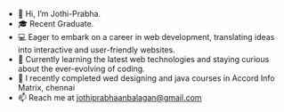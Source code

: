 - 👋 Hi, I’m Jothi-Prabha.
- 🎓 Recent Graduate.
- 💻 Eager to embark on a career in web development, translating ideas into interactive and user-friendly websites.
- 👀 Currently learning the latest web technologies and staying curious about the ever-evolving of coding.
- 🌱 I recently completed wed designing and java courses in Accord Info Matrix, chennai 
- 📫 Reach me at jothiprabhaanbalagan@gmail.com

 
